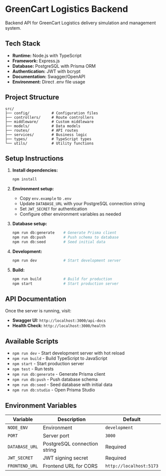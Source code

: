 # GreenCart Logistics Backend

Backend API for GreenCart Logistics delivery simulation and management system.

## Tech Stack

- **Runtime:** Node.js with TypeScript
- **Framework:** Express.js
- **Database:** PostgreSQL with Prisma ORM
- **Authentication:** JWT with bcrypt
- **Documentation:** Swagger/OpenAPI
- **Environment:** Direct .env file usage

## Project Structure

```
src/
├── config/          # Configuration files
├── controllers/     # Route controllers
├── middleware/      # Custom middleware
├── models/          # Data models
├── routes/          # API routes
├── services/        # Business logic
├── types/           # TypeScript types
└── utils/           # Utility functions
```

## Setup Instructions

1. **Install dependencies:**
   ```bash
   npm install
   ```

2. **Environment setup:**
   - Copy `env.example` to `.env`
   - Update `DATABASE_URL` with your PostgreSQL connection string
   - Set `JWT_SECRET` for authentication
   - Configure other environment variables as needed

3. **Database setup:**
   ```bash
   npm run db:generate    # Generate Prisma client
   npm run db:push        # Push schema to database
   npm run db:seed        # Seed initial data
   ```

4. **Development:**
   ```bash
   npm run dev            # Start development server
   ```

5. **Build:**
   ```bash
   npm run build          # Build for production
   npm start              # Start production server
   ```

## API Documentation

Once the server is running, visit:
- **Swagger UI:** `http://localhost:3000/api-docs`
- **Health Check:** `http://localhost:3000/health`

## Available Scripts

- `npm run dev` - Start development server with hot reload
- `npm run build` - Build TypeScript to JavaScript
- `npm start` - Start production server
- `npm test` - Run tests
- `npm run db:generate` - Generate Prisma client
- `npm run db:push` - Push database schema
- `npm run db:seed` - Seed database with initial data
- `npm run db:studio` - Open Prisma Studio

## Environment Variables

| Variable | Description | Default |
|----------|-------------|---------|
| `NODE_ENV` | Environment | `development` |
| `PORT` | Server port | `3000` |
| `DATABASE_URL` | PostgreSQL connection string | Required |
| `JWT_SECRET` | JWT signing secret | Required |
| `FRONTEND_URL` | Frontend URL for CORS | `http://localhost:5173` |
